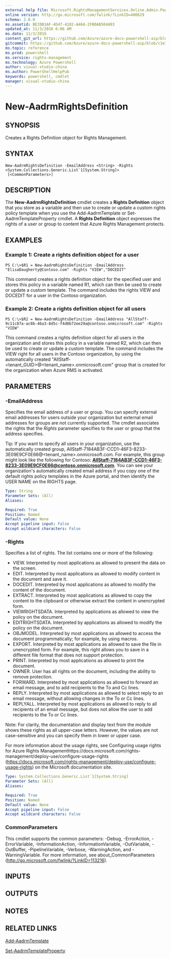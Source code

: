 ```yaml
---
external help file: Microsoft.RightsManagementServices.Online.Admin.PowerShell.dll-Help.xml
online version: http://go.microsoft.com/fwlink/?LinkID=400629
schema: 2.0.0
ms.assetid: BE20B1AF-4D47-4182-A46A-2FB0AB504A93
updated_at: 11/3/2016 6:06 AM
ms.date: 11/3/2016
content_git_url: https://github.com/Azure/azure-docs-powershell-aip/blob/master/Azure%20Information%20Protection/AADRM/vlatest/New-AadrmRightsDefinition.md
gitcommit: https://github.com/Azure/azure-docs-powershell-aip/blob/c1e77f06e2ab5cf0e851dc3744ff83e69e84a33b/Azure%20Information%20Protection/AADRM/vlatest/New-AadrmRightsDefinition.md
ms.topic: reference
ms.prod: powershell
ms.service: rights-management
ms.technology: Azure Powershell
author: visual-studio-china
ms.author: PowerShellHelpPub
keywords: powershell, cmdlet
manager: visual-studio-china
---
```


# New-AadrmRightsDefinition

## SYNOPSIS
Creates a Rights Definition object for Rights Management.

## SYNTAX

```
New-AadrmRightsDefinition -EmailAddress <String> -Rights <System.Collections.Generic.List`1[System.String]>
 [<CommonParameters>]
```

## DESCRIPTION
The **New-AadrmRightsDefinition** cmdlet creates a **Rights Definition** object that you store as a variable and then use to create or update a custom rights policy template when you use the Add-AadrmTemplate or Set-AadrmTemplateProperty cmdlet.
A **Rights Definition** object expresses the rights of a user or group to content that Azure Rights Management protects.

## EXAMPLES

### Example 1: Create a rights definition object for a user
```
PS C:\>$R1 = New-AadrmRightsDefinition -EmailAddress "ElisaDaugherty@Contoso.com" -Rights "VIEW","DOCEDIT"
```

This command creates a rights definition object for the specified user and stores this policy in a variable named R1, which can then be used to create or update a custom template.
The command includes the rights VIEW and DOCEDIT for a user in the Contoso organization.

### Example 2: Create a rights definition object for all users
```
PS C:\>$R2 = New-AadrmRightsDefinition -EmailAddress "AllStaff-9c11c87a-ac8b-46a3-8d5c-f4d0b72ee29a@contoso.onmicrosoft.com" -Rights "VIEW"
```

This command creates a rights definition object for all users in the organization and stores this policy in a variable named R2, which can then be used to create or update a custom template.
The command includes the VIEW right for all users in the Contoso organization, by using the automatically created "AllStaff-\<tenant_GUID\>@\<tenant_name\>.onmicrosoft.com" group that is created for the organization when Azure RMS is activated.

## PARAMETERS

### -EmailAddress
Specifies the email address of a user or group.
You can specify external email addresses for users outside your organization but external email addresses for groups are not currently supported.
The cmdlet associates the rights that the *Rights* parameter specifies to the user or group that the address specifies.

Tip: If you want to specify all users in your organization, use the automatically created group, AllStaff-7184AB3F-CCD1-46F3-8233-3E09E9CF0E66@\<tenant_name\>.onmicrosoft.com.
For example, this group might look like the following for Contoso: **AllStaff-7184AB3F-CCD1-46F3-8233-3E09E9CF0E66@contoso.onmicrosoft.com**.
You can see your organization's automatically created email address if you copy one of the default rights policy templates in the Azure portal, and then identify the USER NAME on the RIGHTS page.

```yaml
Type: String
Parameter Sets: (All)
Aliases: 

Required: True
Position: Named
Default value: None
Accept pipeline input: False
Accept wildcard characters: False
```

### -Rights
Specifies a list of rights.
The list contains one or more of the following: 

- VIEW.
Interpreted by most applications as allowed to present the data on the screen.
- EDIT.
Interpreted by most applications as allowed to modify content in the document and save it.
- DOCEDIT.
Interpreted by most applications as allowed to modify the content of the document. 
- EXTRACT.
Interpreted by most applications as allowed to copy the content to the clipboard or otherwise extract the content in unencrypted form. 
- VIEWRIGHTSDATA.
Interpreted by applications as allowed to view the policy on the document. 
- EDITRIGHTSDATA.
Interpreted by applications as allowed to modify the policy on the document. 
- OBJMODEL.
Interpreted by most applications as allowed to access the document programmatically; for example, by using macros. 
- EXPORT.
Interpreted by most applications as allowed to save the file in unencrypted form.
For example, this right allows you to save in a different file format that does not support protection.
- PRINT.
Interpreted by most applications as allowed to print the document.
- OWNER.
User has all rights on the document, including the ability to remove protection. 
- FORWARD.
Interpreted by most applications as allowed to forward an email message, and to add recipients to the To and Cc lines. 
- REPLY.
Interpreted by most applications as allowed to select reply to an email message, without allowing changes in the To or Cc lines. 
- REPLYALL.
Interpreted by most applications as allowed to reply to all recipients of an email message, but does not allow the user to add recipients to the To or Cc lines.

Note: For clarity, the documentation and display text from the module shows these rights as all upper-case letters.
However, the values are not case-sensitive and you can specify them in lower or upper case.

For more information about the usage rights, see Configuring usage rights for Azure Rights Managementhttps://docs.microsoft.com/rights-management/deploy-use/configure-usage-rights (https://docs.microsoft.com/rights-management/deploy-use/configure-usage-rights) on the Microsoft documentation site.

```yaml
Type: System.Collections.Generic.List`1[System.String]
Parameter Sets: (All)
Aliases: 

Required: True
Position: Named
Default value: None
Accept pipeline input: False
Accept wildcard characters: False
```

### CommonParameters
This cmdlet supports the common parameters: -Debug, -ErrorAction, -ErrorVariable, -InformationAction, -InformationVariable, -OutVariable, -OutBuffer, -PipelineVariable, -Verbose, -WarningAction, and -WarningVariable. For more information, see about_CommonParameters (http://go.microsoft.com/fwlink/?LinkID=113216).

## INPUTS

## OUTPUTS

## NOTES

## RELATED LINKS

[Add-AadrmTemplate](xref:AADRM/vlatest/Add-AadrmTemplate.md)

[Set-AadrmTemplateProperty](xref:AADRM/vlatest/Set-AadrmTemplateProperty.md)


